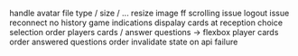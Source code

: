 handle avatar file type / size / ...
resize image
ff scrolling issue
logout issue
reconnect no history
game indications
dispalay cards at reception
choice selection order
players cards / answer questions -> flexbox
player cards order
answered questions order
invalidate state on api failure

